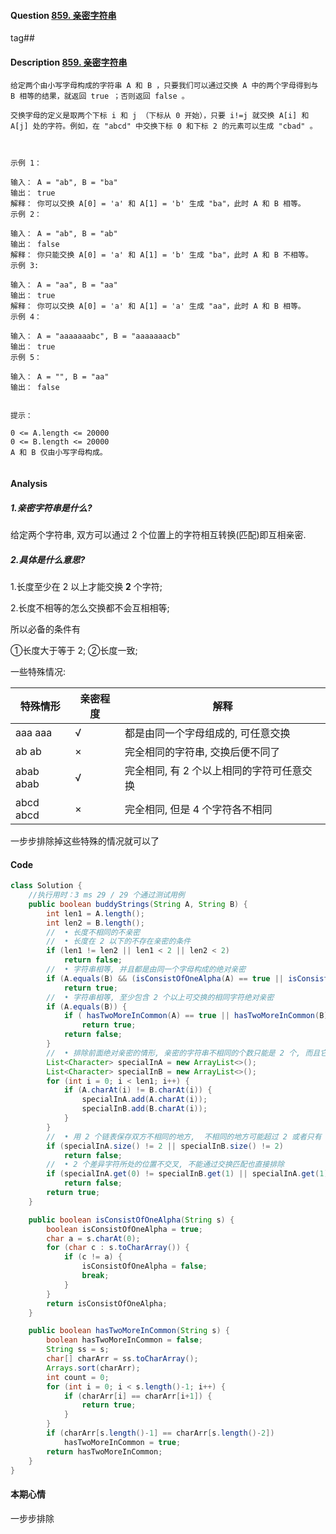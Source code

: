 #### Question [859. 亲密字符串](https://leetcode-cn.com/problems/buddy-strings/)

tag##



#### Description [859. 亲密字符串](https://leetcode-cn.com/problems/buddy-strings/)

```
给定两个由小写字母构成的字符串 A 和 B ，只要我们可以通过交换 A 中的两个字母得到与 B 相等的结果，就返回 true ；否则返回 false 。

交换字母的定义是取两个下标 i 和 j （下标从 0 开始），只要 i!=j 就交换 A[i] 和 A[j] 处的字符。例如，在 "abcd" 中交换下标 0 和下标 2 的元素可以生成 "cbad" 。

 

示例 1：

输入： A = "ab", B = "ba"
输出： true
解释： 你可以交换 A[0] = 'a' 和 A[1] = 'b' 生成 "ba"，此时 A 和 B 相等。
示例 2：

输入： A = "ab", B = "ab"
输出： false
解释： 你只能交换 A[0] = 'a' 和 A[1] = 'b' 生成 "ba"，此时 A 和 B 不相等。
示例 3:

输入： A = "aa", B = "aa"
输出： true
解释： 你可以交换 A[0] = 'a' 和 A[1] = 'a' 生成 "aa"，此时 A 和 B 相等。
示例 4：

输入： A = "aaaaaaabc", B = "aaaaaaacb"
输出： true
示例 5：

输入： A = "", B = "aa"
输出： false
 

提示：

0 <= A.length <= 20000
0 <= B.length <= 20000
A 和 B 仅由小写字母构成。


```



#### Analysis

##### 1.亲密字符串是什么?

给定两个字符串, 双方可以通过 2 个位置上的字符相互转换(匹配)即互相亲密.

##### 2.具体是什么意思?

1.长度至少在 2 以上才能交换 **2** 个字符;

2.长度不相等的怎么交换都不会互相相等;

所以必备的条件有 

①长度大于等于 2; ②长度一致;

一些特殊情况:



| 特殊情形  | 亲密程度 | 解释                                      |
| --------- | -------- | ----------------------------------------- |
| aaa aaa   | √        | 都是由同一个字母组成的, 可任意交换        |
| ab ab     | ×        | 完全相同的字符串, 交换后便不同了          |
| abab abab | √        | 完全相同, 有 2 个以上相同的字符可任意交换 |
| abcd abcd | ×        | 完全相同, 但是 4 个字符各不相同           |



一步步排除掉这些特殊的情况就可以了



#### Code

```java
class Solution {
    //执行用时：3 ms 29 / 29 个通过测试用例
    public boolean buddyStrings(String A, String B) {
        int len1 = A.length();
        int len2 = B.length();
        //  • 长度不相同的不亲密
        //  • 长度在 2 以下的不存在亲密的条件
        if (len1 != len2 || len1 < 2 || len2 < 2)
            return false; 
        //  • 字符串相等, 并且都是由同一个字母构成的绝对亲密
        if (A.equals(B) && (isConsistOfOneAlpha(A) == true || isConsistOfOneAlpha(B) == true))       
            return true;        
        //  • 字符串相等, 至少包含 2 个以上可交换的相同字符绝对亲密
        if (A.equals(B)) {
            if ( hasTwoMoreInCommon(A) == true || hasTwoMoreInCommon(B) == true )
                return true;
            return false;
        }    
        //  • 排除前面绝对亲密的情形, 亲密的字符串不相同的个数只能是 2 个, 而且它们要交叉相等                        
        List<Character> specialInA = new ArrayList<>();
        List<Character> specialInB = new ArrayList<>();
        for (int i = 0; i < len1; i++) {
            if (A.charAt(i) != B.charAt(i)) {
                specialInA.add(A.charAt(i));
                specialInB.add(B.charAt(i));
            }
        }          
        //  • 用 2 个链表保存双方不相同的地方,  不相同的地方可能超过 2 或者只有 1 个字符有差别
        if (specialInA.size() != 2 || specialInB.size() != 2) 
            return false; 
        //  • 2 个差异字符所处的位置不交叉, 不能通过交换匹配也直接排除           
        if (specialInA.get(0) != specialInB.get(1) || specialInA.get(1) != specialInB.get(0))
            return false;
        return true; 
    }

    public boolean isConsistOfOneAlpha(String s) {
        boolean isConsistOfOneAlpha = true;
        char a = s.charAt(0);
        for (char c : s.toCharArray()) {
            if (c != a) {
                isConsistOfOneAlpha = false;
                break;
            }
        }
        return isConsistOfOneAlpha;
    }

    public boolean hasTwoMoreInCommon(String s) {
        boolean hasTwoMoreInCommon = false;
        String ss = s;
        char[] charArr = ss.toCharArray();
        Arrays.sort(charArr);
        int count = 0;
        for (int i = 0; i < s.length()-1; i++) {
            if (charArr[i] == charArr[i+1]) {
                return true;
            }
        }
        if (charArr[s.length()-1] == charArr[s.length()-2])
            hasTwoMoreInCommon = true;
        return hasTwoMoreInCommon;
    }
}
```





#### 本期心情						

一步步排除



